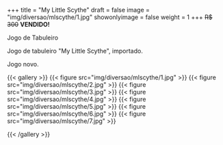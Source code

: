 +++
title = "My Little Scythe"
draft = false
image = "img/diversao/mlscythe/1.jpg"
showonlyimage = false
weight = 1
+++
<span class="sold">~~R$ 300~~</span> **VENDIDO!**

Jogo de Tabuleiro

<!--more-->

Jogo de tabuleiro "My Little Scythe", importado.

Jogo novo.

{{< gallery >}}
{{< figure src="img/diversao/mlscythe/1.jpg" >}}
{{< figure src="img/diversao/mlscythe/2.jpg" >}}
{{< figure src="img/diversao/mlscythe/3.jpg" >}}
{{< figure src="img/diversao/mlscythe/4.jpg" >}}
{{< figure src="img/diversao/mlscythe/5.jpg" >}}
{{< figure src="img/diversao/mlscythe/6.jpg" >}}
{{< figure src="img/diversao/mlscythe/7.jpg" >}}

{{< /gallery >}}